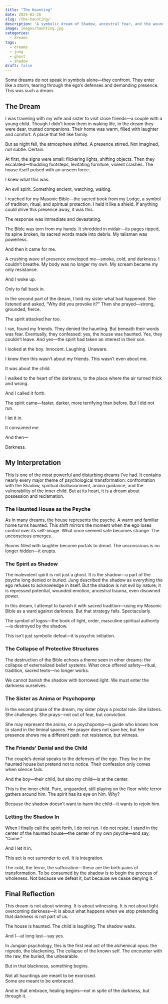 ```yaml
---
title: "The Haunting"
date: 2025-02-26
slug: /the-haunting/
description: "A symbolic dream of Shadow, ancestral fear, and the wounded child—explored through a Jungian lens"
image: images/haunting.jpg
categories:
  - dreams
tags:
  - dreams
  - jung
  - ghost
  - shadow
draft: false
---
```


Some dreams do not speak in symbols alone—they confront. They enter like a storm, tearing through the ego’s defenses and demanding presence. This was such a dream.

## The Dream

I was traveling with my wife and sister to visit close friends—a couple with a young child. Though I didn’t know them in waking life, in the dream they were dear, trusted companions. Their home was warm, filled with laughter and comfort. A place that felt like family.

But as night fell, the atmosphere shifted. A presence stirred. Not imagined, not subtle. Certain.

At first, the signs were small: flickering lights, shifting objects. Then they escalated—thudding footsteps, levitating furniture, violent crashes. The house itself pulsed with an unseen force.

I knew what this was.

An evil spirit. Something ancient, watching, waiting.

I reached for my Masonic Bible—the sacred book from my Lodge, a symbol of tradition, ritual, and spiritual protection. I held it like a shield. If anything could drive this presence away, it was this.

The response was immediate and devastating.

The Bible was torn from my hands. It shredded in midair—its pages ripped, its spine broken, its sacred words made into debris. My talisman was powerless.

And then it came for me.

A crushing wave of presence enveloped me—smoke, cold, and darkness. I couldn’t breathe. My body was no longer my own. My scream became my only resistance.

And I woke up.

Only to fall back in.

In the second part of the dream, I told my sister what had happened. She listened and asked, “Why did you provoke it?” Then she prayed—strong, grounded, fierce.

The spirit attacked her too.

I ran, found my friends. They denied the haunting. But beneath their words was fear. Eventually, they confessed: yes, the house was haunted. Yes, they couldn’t leave. And yes—the spirit had taken an interest in their son.

I looked at the boy. Innocent. Laughing. Unaware.

I knew then this wasn’t about my friends. This wasn’t even about me.

It was about the child.

I walked to the heart of the darkness, to the place where the air turned thick and wrong.

And I called it forth.

The spirit came—faster, darker, more terrifying than before. But I did not run.

I let it in.

It consumed me.

And then—

Darkness.

## My Interpretation

This is one of the most powerful and disturbing dreams I’ve had. It contains nearly every major theme of psychological transformation: confrontation with the Shadow, spiritual disillusionment, anima guidance, and the vulnerability of the inner child. But at its heart, it is a dream about possession and reclamation.

### The Haunted House as the Psyche

As in many dreams, the house represents the psyche. A warm and familiar home turns haunted. This shift mirrors the moment when the ego loses control over its self-image. What once seemed safe becomes strange. The unconscious emerges.

Rooms filled with laughter become portals to dread. The unconscious is no longer hidden—it erupts.

### The Spirit as Shadow

The malevolent spirit is not just a ghost. It is the shadow—a part of the psyche long denied or buried. Jung described the shadow as everything the ego refuses to acknowledge in itself. But the shadow is not evil by nature; it is repressed potential, wounded emotion, ancestral trauma, even disowned power.

In this dream, I attempt to banish it with sacred tradition—using my Masonic Bible as a ward against darkness. But that strategy fails. Spectacularly.

The symbol of logos—the book of light, order, masculine spiritual authority—is destroyed by the shadow.

This isn’t just symbolic defeat—it is psychic initiation.

### The Collapse of Protective Structures

The destruction of the Bible echoes a theme seen in other dreams: the collapse of externalized belief systems. What once offered safety—ritual, tradition, sacred texts—no longer works.

We cannot banish the shadow with borrowed light. We must enter the darkness ourselves.

### The Sister as Anima or Psychopomp

In the second phase of the dream, my sister plays a pivotal role. She listens. She challenges. She prays—not out of fear, but conviction.

She may represent the anima, or a psychopomp—a guide who knows how to stand in the liminal spaces. Her prayer does not save her, but her presence shows me a different path: not resistance, but witness.

### The Friends’ Denial and the Child

The couple’s denial speaks to the defenses of the ego. They live in the haunted house but pretend not to notice. Their confession only comes when silence fails.

And the boy—their child, but also my child—is at the center.

This is the inner child. Pure, unguarded, still playing on the floor while terror gathers around him. The spirit has its eye on him. Why?

Because the shadow doesn’t want to harm the child—it wants to rejoin him.

### Letting the Shadow In

When I finally call the spirit forth, I do not run. I do not resist. I stand in the center of the haunted house—the center of my own psyche—and say, “Come.”

And I let it in.

This act is not surrender to evil. It is integration.

The cold, the terror, the suffocation—these are the birth pains of transformation. To be consumed by the shadow is to begin the process of wholeness. Not because we defeat it, but because we cease denying it.

## Final Reflection

This dream is not about winning. It is about witnessing. It is not about light overcoming darkness—it is about what happens when we stop pretending that darkness is not part of us.

The house is haunted. The child is laughing. The shadow waits.

And I—at long last—say yes.

In Jungian psychology, this is the first real act of the alchemical opus: the nigredo, the blackening. The collapse of the known self. The encounter with the raw, the buried, the unbearable.

But in that blackness, something begins.

Not all hauntings are meant to be exorcised.  
Some are meant to be embraced.

And in that embrace, healing begins—not in spite of the darkness, but through it.

